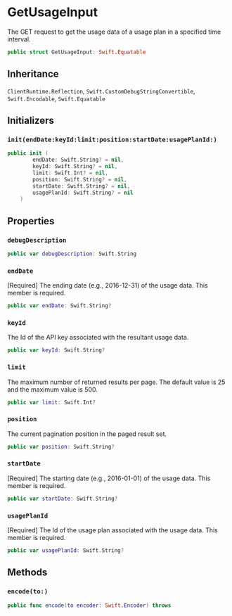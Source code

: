 # GetUsageInput

The GET request to get the usage data of a usage plan in a specified time interval.

``` swift
public struct GetUsageInput: Swift.Equatable 
```

## Inheritance

`ClientRuntime.Reflection`, `Swift.CustomDebugStringConvertible`, `Swift.Encodable`, `Swift.Equatable`

## Initializers

### `init(endDate:keyId:limit:position:startDate:usagePlanId:)`

``` swift
public init (
        endDate: Swift.String? = nil,
        keyId: Swift.String? = nil,
        limit: Swift.Int? = nil,
        position: Swift.String? = nil,
        startDate: Swift.String? = nil,
        usagePlanId: Swift.String? = nil
    )
```

## Properties

### `debugDescription`

``` swift
public var debugDescription: Swift.String 
```

### `endDate`

\[Required\] The ending date (e.g., 2016-12-31) of the usage data.
This member is required.

``` swift
public var endDate: Swift.String?
```

### `keyId`

The Id of the API key associated with the resultant usage data.

``` swift
public var keyId: Swift.String?
```

### `limit`

The maximum number of returned results per page. The default value is 25 and the maximum value is 500.

``` swift
public var limit: Swift.Int?
```

### `position`

The current pagination position in the paged result set.

``` swift
public var position: Swift.String?
```

### `startDate`

\[Required\] The starting date (e.g., 2016-01-01) of the usage data.
This member is required.

``` swift
public var startDate: Swift.String?
```

### `usagePlanId`

\[Required\] The Id of the usage plan associated with the usage data.
This member is required.

``` swift
public var usagePlanId: Swift.String?
```

## Methods

### `encode(to:)`

``` swift
public func encode(to encoder: Swift.Encoder) throws 
```
